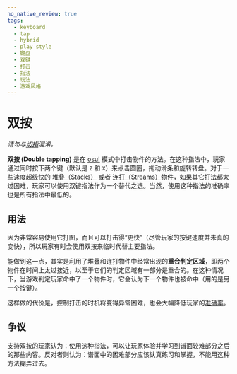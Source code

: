 ```yaml
---
no_native_review: true
tags:
  - keyboard
  - tap
  - hybrid
  - play style
  - 键盘
  - 双键
  - 打击
  - 指法
  - 玩法
  - 游戏风格
---
```


# 双按

*请勿与[切指](/wiki/Play_style/Alternating)混淆。*

**双按 (Double tapping)** 是在 [osu!](/wiki/Game_mode/osu!) 模式中打击物件的方法。在这种指法中，玩家通过同时按下两个键（默认是 `Z` 和 `X`）来点击圆圈，拖动滑条和旋转转盘。对于一些速度超级快的 [堆叠（Stacks）](/wiki/Mapping_techniques/Stack) 或者 [连打（Streams）](/wiki/Beatmap/Pattern/Stream)物件，如果其它打法都太过困难，玩家可以使用双键指法作为一个替代之选。当然，使用这种指法的准确率也是所有指法中最低的。

## 用法

因为非常容易使用它打图，而且可以打击得“更快”（尽管玩家的按键速度并未真的变快），所以玩家有时会使用双按来临时代替主要指法。

能做到这一点，其实是利用了堆叠和连打物件中经常出现的**重合判定区域**，即两个物件在时间上太过接近，以至于它们的判定区域有一部分是重合的。在这种情况下，当游戏判定玩家命中了一个物件时，它会认为下一个物件也被命中（用的是另一个按键）。

这样做的代价是，控制打击的时机将变得异常困难，也会大幅降低玩家的[准确率](/wiki/Gameplay/Accuracy)。

## 争议

支持双按的玩家认为：使用这种指法，可以让玩家体验并学习到谱面较难部分之后的那些内容。反对者则认为：谱面中的困难部分应该认真练习和掌握，不能用这种方法糊弄过去。
